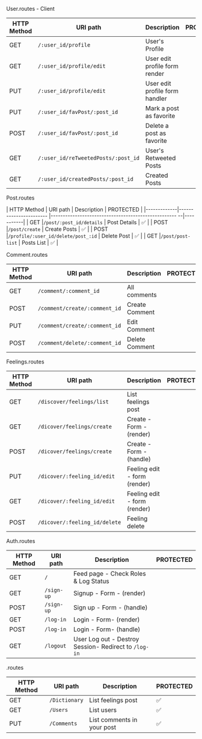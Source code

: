 
User.routes - Client 


| HTTP Method | URI path                              | Description                        | PROTECTED |
|-------------|---------------------------------------|------------------------------------|-----------|
| GET         | `/:user_id/profile`                   | User's Profile                     |           |      
| GET         | `/:user_id/profile/edit`              | User edit profile form render      |           |
| PUT         | `/:user_id/profile/edit`              | User edit profile form handler     |           |
| PUT         | `/:user_id/favPost/:post_id`          | Mark a post as favorite            |           |
| POST        | `/:user_id/favPost/:post_id`          | Delete a post as favorite          |           |
| GET         | `/:user_id/reTweetedPosts/:post_id`   | User's Retweeted  Posts            |           |
| GET         | `/:user_id/createdPosts/:post_id`     | Created  Posts                     |           | 

Post.routes

| HTTP Method | URI path               |         Description                                   | PROTECTED |
|-------------|----------------------- |---------------------------------------------------- --|-----------| 
| GET         |`/post/:post_id/details` | Post Details 	                                       |  :white_check_mark: |
| POST        |`/post/create` | Create Posts 	     |  :white_check_mark:    |
| POST        |`/profile/:user_id/delete/post_:id` | Delete Post 	        |  :white_check_mark:    |
| GET         |`/post/post-list` | Posts List 	        |  :white_check_mark:    |


Comment.routes

| HTTP Method | URI path                           |         Description                         | PROTECTED |
|-------------|------------------------------------|-------------------------------------------- |------|
| GET         | `/comment/:comment_id`        | All comments                                     |      |
| POST        | `/comment/create/:comment_id` | Create Comment                                   |      |
| PUT         | `/comment/create/:comment_id` | Edit Comment                                     |      |
| POST        | `/comment/delete/:comment_id` | Delete Comment                                   |      |


Feelings.routes

| HTTP Method | URI path                            |         Description                       | PROTECTED |
|-------------|-----------------------------------  |-------------------------------------------|------|
| GET         | `/discover/feelings/list`      | List feelings post                              |      |
| GET         | `/dicover/feelings/create`    | Create - Form - (render)                  |      |
| POST        | `/dicover/feelings/create`    | Create - Form - (handle)                  |      |
| PUT         | `/dicover/:feeling_id/edit`   | Feeling edit  - form (render)          |      |
| GET         | `/dicover/:feeling_id/edit`   | Feeling edit - form (render)          |      |
| POST        | `/dicover/:feeling_id/delete`            | Feeling delete                            |      |

Auth.routes

| HTTP Method 	| URI path      	           | Description                                           | PROTECTED  |
|-------------	|------------------------------|------------------------------------------------------ |-------|
| GET         	| `/`             	       | Feed page - Check Roles & Log Status         	       |       |
| GET         	| `/sign-up` 	           | Signup - Form - (render)                              |       |
| POST         	| `/sign-up`               | Sign up - Form - (handle)                             |       |
| GET         	| `/log-in`                | Login - Form-  (render)                               |       |
| POST         	| `/log-in`                | Login - Form-  (handle) 	                           |       |
| GET         	| `/logout` 	           | User Log out - Destroy Session- Redirect to `/log-in` |       |           


.routes

| HTTP Method | URI path               |         Description                    | PROTECTED                   |
|-------------|----------------------- |----------------------------------------|------------------------|
| GET         | `/Dictionary`      | List feelings post                     |  :white_check_mark:    |   
| GET         | `/Users`           | List users                             |  :white_check_mark:    |
| PUT         | `/Comments`        | List comments  in your post            | :white_check_mark:     |


